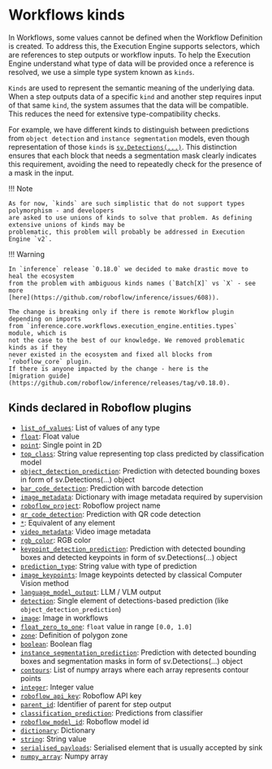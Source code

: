 # Workflows kinds

In Workflows, some values cannot be defined when the Workflow Definition is created. To address this, the Execution 
Engine supports selectors, which are references to step outputs or workflow inputs. To help the Execution Engine 
understand what type of data will be provided once a reference is resolved, we use a simple type system known as 
`kinds`.

`Kinds` are used to represent the semantic meaning of the underlying data. When a step outputs data of a specific 
`kind` and another step requires input of that same `kind`, the system assumes that the data will be compatible. 
This reduces the need for extensive type-compatibility checks.

For example, we have different kinds to distinguish between predictions from `object detection` and 
`instance segmentation` models, even though representation of those `kinds` is
[`sv.Detections(...)`](https://supervision.roboflow.com/latest/detection/core/). This distinction ensures that each 
block that needs a segmentation mask clearly indicates this requirement, avoiding the need to repeatedly check 
for the presence of a mask in the input.

!!! Note

    As for now, `kinds` are such simplistic that do not support types polymorphism - and developers
    are asked to use unions of kinds to solve that problem. As defining extensive unions of kinds may be 
    problematic, this problem will probably be addressed in Execution Engine `v2`.

!!! Warning

    In `inference` release `0.18.0` we decided to make drastic move to heal the ecosystem 
    from the problem with ambiguous kinds names (`Batch[X]` vs `X` - see more 
    [here](https://github.com/roboflow/inference/issues/608)). 

    The change is breaking only if there is remote Workflow plugin depending on imports
    from `inference.core.workflows.execution_engine.entities.types` module, which is
    not the case to the best of our knowledge. We removed problematic kinds as if they
    never existed in the ecosystem and fixed all blocks from `roboflow_core` plugin.
    If there is anyone impacted by the change - here is the 
    [migration guide](https://github.com/roboflow/inference/releases/tag/v0.18.0).
 

## Kinds declared in Roboflow plugins
<!--- AUTOGENERATED_KINDS_LIST -->
* [`list_of_values`](/workflows/kinds/list_of_values): List of values of any type
* [`float`](/workflows/kinds/float): Float value
* [`point`](/workflows/kinds/point): Single point in 2D
* [`top_class`](/workflows/kinds/top_class): String value representing top class predicted by classification model
* [`object_detection_prediction`](/workflows/kinds/object_detection_prediction): Prediction with detected bounding boxes in form of sv.Detections(...) object
* [`bar_code_detection`](/workflows/kinds/bar_code_detection): Prediction with barcode detection
* [`image_metadata`](/workflows/kinds/image_metadata): Dictionary with image metadata required by supervision
* [`roboflow_project`](/workflows/kinds/roboflow_project): Roboflow project name
* [`qr_code_detection`](/workflows/kinds/qr_code_detection): Prediction with QR code detection
* [`*`](/workflows/kinds/*): Equivalent of any element
* [`video_metadata`](/workflows/kinds/video_metadata): Video image metadata
* [`rgb_color`](/workflows/kinds/rgb_color): RGB color
* [`keypoint_detection_prediction`](/workflows/kinds/keypoint_detection_prediction): Prediction with detected bounding boxes and detected keypoints in form of sv.Detections(...) object
* [`prediction_type`](/workflows/kinds/prediction_type): String value with type of prediction
* [`image_keypoints`](/workflows/kinds/image_keypoints): Image keypoints detected by classical Computer Vision method
* [`language_model_output`](/workflows/kinds/language_model_output): LLM / VLM output
* [`detection`](/workflows/kinds/detection): Single element of detections-based prediction (like `object_detection_prediction`)
* [`image`](/workflows/kinds/image): Image in workflows
* [`float_zero_to_one`](/workflows/kinds/float_zero_to_one): `float` value in range `[0.0, 1.0]`
* [`zone`](/workflows/kinds/zone): Definition of polygon zone
* [`boolean`](/workflows/kinds/boolean): Boolean flag
* [`instance_segmentation_prediction`](/workflows/kinds/instance_segmentation_prediction): Prediction with detected bounding boxes and segmentation masks in form of sv.Detections(...) object
* [`contours`](/workflows/kinds/contours): List of numpy arrays where each array represents contour points
* [`integer`](/workflows/kinds/integer): Integer value
* [`roboflow_api_key`](/workflows/kinds/roboflow_api_key): Roboflow API key
* [`parent_id`](/workflows/kinds/parent_id): Identifier of parent for step output
* [`classification_prediction`](/workflows/kinds/classification_prediction): Predictions from classifier
* [`roboflow_model_id`](/workflows/kinds/roboflow_model_id): Roboflow model id
* [`dictionary`](/workflows/kinds/dictionary): Dictionary
* [`string`](/workflows/kinds/string): String value
* [`serialised_payloads`](/workflows/kinds/serialised_payloads): Serialised element that is usually accepted by sink
* [`numpy_array`](/workflows/kinds/numpy_array): Numpy array
<!--- AUTOGENERATED_KINDS_LIST -->
